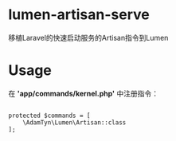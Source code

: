 # lumen-artisan-serve
移植Laravel的快速启动服务的Artisan指令到Lumen

# Usage
在 **'app/commands/kernel.php'** 中注册指令：
```  

protected $commands = [
	\AdamTyn\Lumen\Artisan::class
];
```
